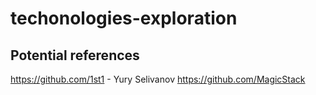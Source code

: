 # techonologies-exploration

## Potential references

https://github.com/1st1 - Yury Selivanov
https://github.com/MagicStack
